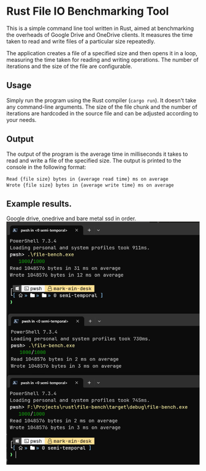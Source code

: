 # Rust File IO Benchmarking Tool

This is a simple command line tool written in Rust, aimed at benchmarking the overheads of Google Drive and OneDrive clients. It measures the time taken to read and write files of a particular size repeatedly.

The application creates a file of a specified size and then opens it in a loop, measuring the time taken for reading and writing operations. The number of iterations and the size of the file are configurable.

## Usage

Simply run the program using the Rust compiler (`cargo run`). It doesn't take any command-line arguments. The size of the file chunk and the number of iterations are hardcoded in the source file and can be adjusted according to your needs.

## Output

The output of the program is the average time in milliseconds it takes to read and write a file of the specified size. The output is printed to the console in the following format:

```
Read {file size} bytes in {average read time} ms on average
Wrote {file size} bytes in {average write time} ms on average
```

## Example results. 
Google drive, onedrive and bare metal ssd in order.
![img.png](img.png)